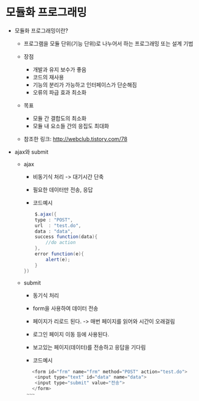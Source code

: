 모듈화 프로그래밍
=================================================
   * 모듈화 프로그래밍이란?

     * 프로그램을 모듈 단위(기능 단위)로 나누어서 하는 프로그래밍 또는 설계 기법

     * 장점
       * 개발과 유지 보수가 좋음
       * 코드의 재사용
       * 기능의 분리가 가능하고 인터페이스가 단순해짐
       * 오류의 파급 효과 최소화
     
     * 목표
       * 모듈 간 결합도의 최소화
       * 모듈 내 요소들 간의 응집도 최대화
       
     * 참조한 링크: <http://webclub.tistory.com/78>

   * ajax와 submit
     
     * ajax
          * 비동기식 처리 -> 대기시간 단축
          * 필요한 데이터만 전송, 응답
         
          * 코드예시
          ~~~java
              $.ajax({
              type : "POST",
              url  : "test.do",
              data : "data",
              success function(data){
                  //do action
              },
              error function(e){
                  alert(e);
              }
          })
          ~~~

     * submit
          * 동기식 처리
          * form을 사용하여 데이터 전송
          * 페이지가 리로드 된다. -> 매번 페이지를 읽어와 시간이 오래걸림
          * 로그인 페이지 이동 등에 사용된다.
          * 보고있는 페이지(데이터)를 전송하고 응답을 기다림
         
          * 코드예시
          ~~~java
             <form id="frm" name="frm" method="POST" action="test.do">
              <input type="text" id="data" name="data">
              <input type="submit" value="전송">
             </form>
           ~~~

